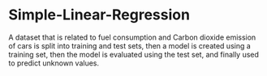 # Simple-Linear-Regression
A dataset that is related to fuel consumption and Carbon dioxide emission of cars is split  into training and test sets, then a model is created using a training set, then the model is evaluated using the test set, and finally used to predict unknown values.
